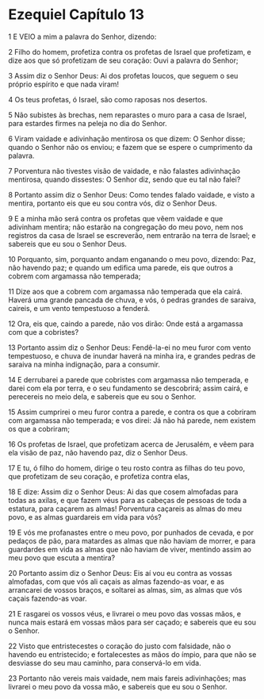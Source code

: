 # Ezequiel Capítulo 13

1	E VEIO a mim a palavra do Senhor, dizendo:

2	Filho do homem, profetiza contra os profetas de Israel que profetizam, e dize aos que só profetizam de seu coração: Ouvi a palavra do Senhor;

3	Assim diz o Senhor Deus: Ai dos profetas loucos, que seguem o seu próprio espírito e que nada viram!

4	Os teus profetas, ó Israel, são como raposas nos desertos.

5	Não subistes às brechas, nem reparastes o muro para a casa de Israel, para estardes firmes na peleja no dia do Senhor.

6	Viram vaidade e adivinhação mentirosa os que dizem: O Senhor disse; quando o Senhor não os enviou; e fazem que se espere o cumprimento da palavra.

7	Porventura não tivestes visão de vaidade, e não falastes adivinhação mentirosa, quando dissestes: O Senhor diz, sendo que eu tal não falei?

8	Portanto assim diz o Senhor Deus: Como tendes falado vaidade, e visto a mentira, portanto eis que eu sou contra vós, diz o Senhor Deus.

9	E a minha mão será contra os profetas que vêem vaidade e que adivinham mentira; não estarão na congregação do meu povo, nem nos registros da casa de Israel se escreverão, nem entrarão na terra de Israel; e sabereis que eu sou o Senhor Deus.

10	Porquanto, sim, porquanto andam enganando o meu povo, dizendo: Paz, não havendo paz; e quando um edifica uma parede, eis que outros a cobrem com argamassa não temperada;

11	Dize aos que a cobrem com argamassa não temperada que ela cairá. Haverá uma grande pancada de chuva, e vós, ó pedras grandes de saraiva, caireis, e um vento tempestuoso a fenderá.

12	Ora, eis que, caindo a parede, não vos dirão: Onde está a argamassa com que a cobristes?

13	Portanto assim diz o Senhor Deus: Fendê-la-ei no meu furor com vento tempestuoso, e chuva de inundar haverá na minha ira, e grandes pedras de saraiva na minha indignação, para a consumir.

14	E derrubarei a parede que cobristes com argamassa não temperada, e darei com ela por terra, e o seu fundamento se descobrirá; assim cairá, e perecereis no meio dela, e sabereis que eu sou o Senhor.

15	Assim cumprirei o meu furor contra a parede, e contra os que a cobriram com argamassa não temperada; e vos direi: Já não há parede, nem existem os que a cobriram;

16	Os profetas de Israel, que profetizam acerca de Jerusalém, e vêem para ela visão de paz, não havendo paz, diz o Senhor Deus.

17	E tu, ó filho do homem, dirige o teu rosto contra as filhas do teu povo, que profetizam de seu coração, e profetiza contra elas,

18	E dize: Assim diz o Senhor Deus: Ai das que cosem almofadas para todas as axilas, e que fazem véus para as cabeças de pessoas de toda a estatura, para caçarem as almas! Porventura caçareis as almas do meu povo, e as almas guardareis em vida para vós?

19	E vós me profanastes entre o meu povo, por punhados de cevada, e por pedaços de pão, para matardes as almas que não haviam de morrer, e para guardardes em vida as almas que não haviam de viver, mentindo assim ao meu povo que escuta a mentira?

20	Portanto assim diz o Senhor Deus: Eis aí vou eu contra as vossas almofadas, com que vós ali caçais as almas fazendo-as voar, e as arrancarei de vossos braços, e soltarei as almas, sim, as almas que vós caçais fazendo-as voar.

21	E rasgarei os vossos véus, e livrarei o meu povo das vossas mãos, e nunca mais estará em vossas mãos para ser caçado; e sabereis que eu sou o Senhor.

22	Visto que entristecestes o coração do justo com falsidade, não o havendo eu entristecido; e fortalecestes as mãos do ímpio, para que não se desviasse do seu mau caminho, para conservá-lo em vida.

23	Portanto não vereis mais vaidade, nem mais fareis adivinhações; mas livrarei o meu povo da vossa mão, e sabereis que eu sou o Senhor.

